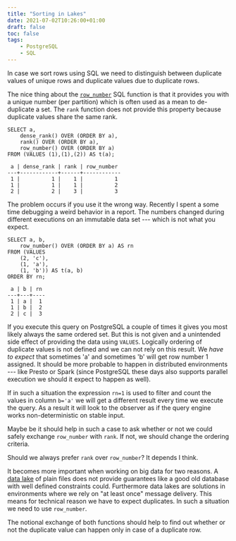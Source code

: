 ```yaml
---
title: "Sorting in Lakes"
date: 2021-07-02T10:26:00+01:00
draft: false
toc: false
tags:
    - PostgreSQL
    - SQL
---
```


In case we sort rows using SQL we need to distinguish between duplicate values
of unique rows and duplicate values due to duplicate rows.

The nice thing about the [`row_number`][rownumber] SQL function is that it provides you with
a unique number (per partition) which is often used as a mean to de-duplicate a
set.  The `rank` function does not provide this property because duplicate
values share the same rank.

    SELECT a,
        dense_rank() OVER (ORDER BY a),
        rank() OVER (ORDER BY a),
        row_number() OVER (ORDER BY a)
    FROM (VALUES (1),(1),(2)) AS t(a);

     a | dense_rank | rank | row_number
    ---+------------+------+------------
     1 |          1 |    1 |          1
     1 |          1 |    1 |          2
     2 |          2 |    3 |          3


The problem occurs if you use it the wrong way.  Recently I spent a some time
debugging a weird behavior in a report.  The numbers changed during different
executions on an immutable data set --- which is not what you expect.

    SELECT a, b,
        row_number() OVER (ORDER BY a) AS rn
    FROM (VALUES
        (2, 'c'),
        (1, 'a'),
        (1, 'b')) AS t(a, b)
    ORDER BY rn;

     a | b | rn
    ---+---+----
     1 | a |  1
     1 | b |  2
     2 | c |  3

If you execute this query on PostgreSQL a couple of times it gives you most
likely always the same ordered set.  But this is not given and a unintended side
effect of providing the data using `VALUES`.  Logically ordering of duplicate
values is not defined and we can not rely on this result.  We *have to expect*
that sometimes 'a' and sometimes 'b' will get row number 1 assigned.  It should
be more probable to happen in distributed environments --- like Presto or Spark
(since PostgreSQL these days also supports parallel execution we should it
expect to happen as well).

If in such a situation the expression `rn=1` is used to filter and count the
values in column `b='a'` we will get a different result every time we execute
the query.  As a result it will look to the observer as if the query engine
works non-deterministic on stable input.

Maybe be it should help in such a case to ask whether or not we could safely
exchange `row_number` with `rank`.  If not, we should change the ordering
criteria.

Should we always prefer `rank` over `row_number`?  It depends I think.

It becomes more important when working on big data for two reasons.  A [data
lake][datalake] of plain files does not provide guarantees like a good old
database with well defined constraints could.  Furthermore data lakes are
solutions in environments where we rely on "at least once" message delivery.
This means for technical reason we have to expect duplicates.  In such a
situation we need to use `row_number`.

The notional exchange of both functions should help to find out whether or not
the duplicate value can happen only in case of a duplicate row.

[datalake]: https://en.wikipedia.org/wiki/Data_lake
[rownumber]: https://www.postgresql.org/docs/current/functions-window.html
